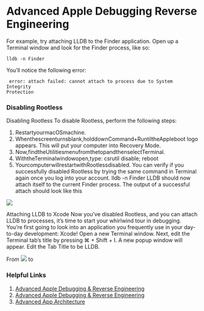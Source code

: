 
# Advanced Apple Debugging Reverse Engineering


For example, try attaching LLDB to the Finder application.Open up a Terminal window and look for the Finder process, like so:

```lldb -n Finder
```
You’ll notice the following error: 
 
```
 error: attach failed: cannot attach to process due to System IntegrityProtection
```

### Disabling Rootless
Disabling RootlessTo disable Rootless, perform the following steps:1. RestartyourmacOSmachine.2. Whenthescreenturnsblank,holddownCommand+RuntiltheAppleboot logo appears. This will put your computer into Recovery Mode.3. Now,findtheUtilitiesmenufromthetopandthenselectTerminal.4. WiththeTerminalwindowopen,type:  csrutil disable; reboot5. YourcomputerwillrestartwithRootlessdisabled.You can verify if you successfully disabled Rootless by trying the same command in Terminal again once you log into your account.lldb -n FinderLLDB should now attach itself to the current Finder process. The output of asuccessful attach should look like this


![](http://oc98nass3.bkt.clouddn.com/2017-07-04-14991598265621.jpg)

Attaching LLDB to XcodeNow you’ve disabled Rootless, and you can attach LLDB to processes, it’s time to start your whirlwind tour in debugging. You’re first going to look into an application you frequently use in your day-to-day development: Xcode!Open a new Terminal window. Next, edit the Terminal tab’s title by pressing ⌘ + Shift + I. A new popup window will appear. Edit the Tab Title to be LLDB.

From
![](http://oc98nass3.bkt.clouddn.com/2017-07-04-14991600960053.jpg)
to



### Helpful Links

1. [Advanced Apple Debugging & Reverse Engineering](https://www.raywenderlich.com/161106/introducing-advanced-apple-debugging-reverse-engineering)
2. [Advanced Apple Debugging & Reverse Engineering](https://videos.raywenderlich.com/courses/82-rwdevcon-2017-vault-workshops/lessons/1)
3. [Advanced App Architecture](https://videos.raywenderlich.com/courses/82-rwdevcon-2017-vault-workshops/lessons/2)

